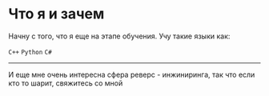 # Что я и зачем
Начну с того, что я еще на этапе обучения. Учу такие языки как:

`C++` `Python` `C#`

---

И еще мне очень интересна сфера реверс - инжиниринга, так что если кто то шарит, свяжитесь со мной